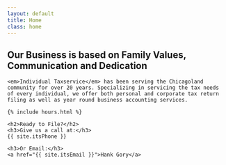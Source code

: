 ```yaml
---
layout: default
title: Home
class: home
---
```


<div class="wrapper">
    <h2>Our Business is based on Family Values, Communication and Dedication</h2>

    <em>Individual Taxservice</em> has been serving the Chicagoland community for over 20 years. Specializing in servicing the tax needs of every individual, we offer both personal and corporate tax return filing as well as year round business accounting services.

    {% include hours.html %}

    <h2>Ready to File?</h2>
    <h3>Give us a call at:</h3>
    {{ site.itsPhone }}

    <h3>Or Email:</h3>
    <a href="{{ site.itsEmail }}">Hank Gory</a>
</div>